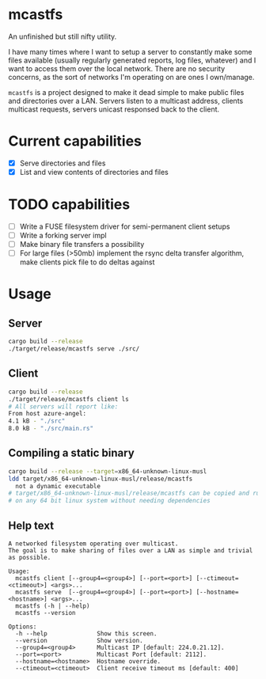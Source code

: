 
# mcastfs

An unfinished but still nifty utility.

I have many times where I want to setup a server to constantly make some files available
(usually regularly generated reports, log files, whatever) and I want to access them over the local network.
There are no security concerns, as the sort of networks I'm operating on are ones I own/manage.

`mcastfs` is a project designed to make it dead simple to make public files and directories over a LAN.
Servers listen to a multicast address, clients multicast requests, servers unicast responsed back to the client.

# Current capabilities

 - [x] Serve directories and files
 - [x] List and view contents of directories and files

# TODO capabilities

 - [ ] Write a FUSE filesystem driver for semi-permanent client setups
 - [ ] Write a forking server impl
 - [ ] Make binary file transfers a possibility
 - [ ] For large files (>50mb) implement the rsync delta transfer algorithm, make clients pick file to do deltas against

# Usage

## Server

```bash
cargo build --release
./target/release/mcastfs serve ./src/
```

## Client

```bash
cargo build --release
./target/release/mcastfs client ls
# All servers will report like:
From host azure-angel:
4.1 kB - "./src"
8.0 kB - "./src/main.rs"

```

## Compiling a static binary

```bash
cargo build --release --target=x86_64-unknown-linux-musl
ldd target/x86_64-unknown-linux-musl/release/mcastfs
  not a dynamic executable
# target/x86_64-unknown-linux-musl/release/mcastfs can be copied and run
# on any 64 bit linux system without needing dependencies
```

## Help text

```
A networked filesystem operating over multicast.
The goal is to make sharing of files over a LAN as simple and trivial as possible.

Usage:
  mcastfs client [--group4=<group4>] [--port=<port>] [--ctimeout=<ctimeout>] <args>...
  mcastfs serve  [--group4=<group4>] [--port=<port>] [--hostname=<hostname>] <args>...
  mcastfs (-h | --help)
  mcastfs --version

Options:
  -h --help              Show this screen.
  --version              Show version.
  --group4=<group4>      Multicast IP [default: 224.0.21.12].
  --port=<port>          Multicast Port [default: 2112].
  --hostname=<hostname>  Hostname override.
  --ctimeout=<ctimeout>  Client receive timeout ms [default: 400]
```
